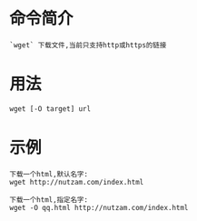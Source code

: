 # 命令简介 

	`wget` 下载文件,当前只支持http或https的链接

# 用法

	wget [-O target] url
	
# 示例

	下载一个html,默认名字:
	wget http://nutzam.com/index.html
	
	下载一个html,指定名字:
	wget -O qq.html http://nutzam.com/index.html
	
